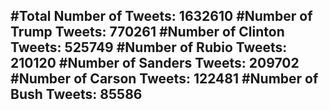 #Total Number of Tweets: 1632610 
#Number of Trump Tweets: 770261
#Number of Clinton Tweets: 525749
#Number of Rubio Tweets: 210120
#Number of Sanders Tweets: 209702
#Number of Carson Tweets: 122481
#Number of Bush Tweets: 85586
---
